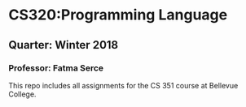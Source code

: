 # CS320:Programming Language
## Quarter: Winter 2018
### Professor: Fatma Serce
This repo includes all assignments for the CS 351 course at Bellevue College.
